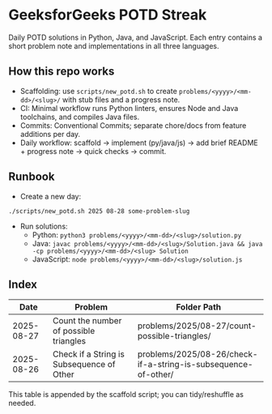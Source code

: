 # GeeksforGeeks POTD Streak

Daily POTD solutions in Python, Java, and JavaScript. Each entry contains a short problem note and implementations in all three languages.

## How this repo works
- Scaffolding: use `scripts/new_potd.sh` to create `problems/<yyyy>/<mm-dd>/<slug>/` with stub files and a progress note.
- CI: Minimal workflow runs Python linters, ensures Node and Java toolchains, and compiles Java files.
- Commits: Conventional Commits; separate chore/docs from feature additions per day.
- Daily workflow: scaffold → implement (py/java/js) → add brief README + progress note → quick checks → commit.

## Runbook
- Create a new day:
```
./scripts/new_potd.sh 2025 08-28 some-problem-slug
```
- Run solutions:
  - Python: `python3 problems/<yyyy>/<mm-dd>/<slug>/solution.py`
  - Java: `javac problems/<yyyy>/<mm-dd>/<slug>/Solution.java && java -cp problems/<yyyy>/<mm-dd>/<slug> Solution`
  - JavaScript: `node problems/<yyyy>/<mm-dd>/<slug>/solution.js`

## Index

| Date       | Problem                                   | Folder Path                                                  |
|------------|--------------------------------------------|--------------------------------------------------------------|
| 2025-08-27 | Count the number of possible triangles     | problems/2025/08-27/count-possible-triangles/                |
| 2025-08-26 | Check if a String is Subsequence of Other  | problems/2025/08-26/check-if-a-string-is-subsequence-of-other/ |

This table is appended by the scaffold script; you can tidy/reshuffle as needed.